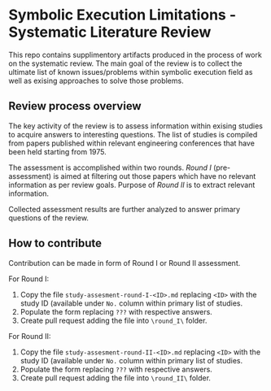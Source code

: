 # Symbolic Execution Limitations - Systematic Literature Review

This repo contains supplimentory artifacts produced in the process of work on the systematic review.
The main goal of the review is to collect the ultimate list of known issues/problems within symbolic 
execution field as well as exising approaches to solve those problems.

## Review process overview

The key activity of the review is to assess information within exising studies to acquire answers
to interesting questions. The list of studies is compiled from papers published within relevant engineering 
conferences that have been held starting from 1975. 

The assessment is accomplished within two rounds. _Round I_ (pre-assessment) is aimed at filtering out those
papers which have no relevant information as per review goals. Purpose of _Round II_ is to extract relevant
information.

Collected assessment results are further analyzed to answer primary questions of the review.

## How to contribute

Contribution can be made in form of Round I or Round II assessment.

For Round I:
1. Copy the file `study-assesment-round-I-<ID>.md` replacing `<ID>` with the study ID (available under `No.` column within primary list of studies.
2. Populate the form replacing `???` with respective answers.
3. Create pull request adding the file into `\round_I\` folder.

For Round II:
1. Copy the file `study-assesment-round-II-<ID>.md` replacing `<ID>` with the study ID (available under `No.` column within primary list of studies.
2. Populate the form replacing `???` with respective answers.
3. Create pull request adding the file into `\round_II\` folder.
